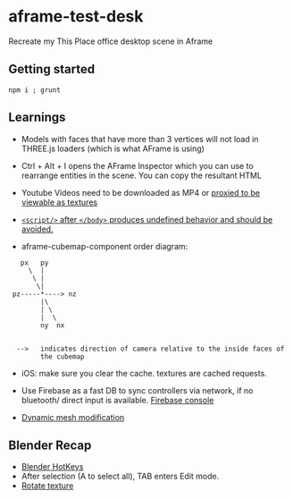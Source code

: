 # aframe-test-desk

Recreate my This Place office desktop scene in Aframe

## Getting started

```
npm i ; grunt
```

## Learnings

- Models with faces that have more than 3 vertices will not load in THREE.js loaders (which is what AFrame is using)
- Ctrl + Alt + I opens the AFrame Inspector which you can use to rearrange entities in the scene. You can
copy the resultant HTML

- Youtube Videos need to be downloaded as MP4 or [proxied to be viewable as textures](http://stackoverflow.com/questions/36298195/how-to-render-youtube-videos-as-a-texture-in-a-frame)
- [`<script/>` after `</body>` produces undefined behavior and should be avoided.](http://stackoverflow.com/q/3037725/4921124)
- aframe-cubemap-component order diagram:

```
   px   py
     \  |
      \ |
       \|
 pz-----*----> nz
        |\
        | \
        |  \
        ny  nx


  -->   indicates direction of camera relative to the inside faces of
        the cubemap
```
- iOS: make sure you clear the cache. textures are cached requests.
- Use Firebase as a fast DB to sync controllers via network, if no bluetooth/ direct input is available.
[Firebase console](https://console.firebase.google.com/)

- [Dynamic mesh modification](https://github.com/mrdoob/three.js/issues/1091)

## Blender Recap

- [Blender HotKeys](https://wiki.blender.org/index.php/Doc:2.4/Reference/Hotkeys/Edit)
- After selection (A to select all), TAB enters Edit mode.
- [Rotate texture](http://blender.stackexchange.com/questions/5608/rotate-object-texture)